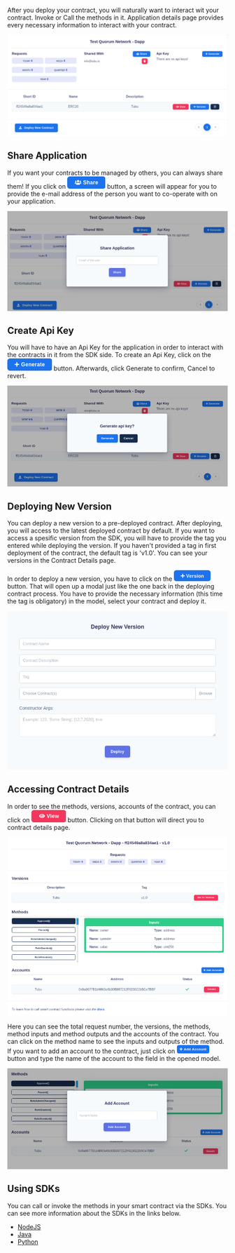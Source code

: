 After you deploy your contract, you will naturally want to interact wit your contract. Invoke or Call the methods in it.
Application details page provides every necessary information to interact with your contract.

<img src="_media/create_first_app/application_details.png" class="tubu-shadow">


## Share Application
If you want your contracts to be managed by others, you can always share them! If you click on ![](_media/interact_smart_contract/share_btn.png ':size=70') button, a screen will appear for you to provide the e-mail address of the person you want to co-operate with on your application. 

<img src="_media/interact_smart_contract/share_app.png" class="tubu-shadow">


## Create Api Key
You will have to have an Api Key for the application in order to interact with the contracts in it from the SDK side. To create an Api Key, click on the ![](_media/interact_smart_contract/generate_btn.png ':size=80') button. Afterwards, click Generate to confirm, Cancel to revert.

<img src="_media/interact_smart_contract/generate_api_key.png" class="tubu-shadow">



## Deploying New Version 
You can deploy a new version to a pre-deployed contract. After deploying, you will access to the latest deployed contract by default. If you want to access a spesific version from the SDK, you will have to provide the tag you entered while deploying the version. If you haven't provided a tag in first deployment of the contract, the default tag is 'v1.0'. You can see your versions in the Contract Details page. 

In order to deploy a new version, you have to click on the ![](_media/interact_smart_contract/version_btn.png ':size=80') button. That will open up a modal just like the one back in the deploying contract process. You have to provide the necessary information (this time the tag is obligatory) in the model, select your contract and deploy it. 

<img src="_media/interact_smart_contract/deploy_version.png" class="tubu-shadow">

## Accessing Contract Details
In order to see the methods, versions, accounts of the contract, you can click on ![](_media/interact_smart_contract/view_btn.png ':size=60') button. Clicking on that button will direct you to contract details page.

<img src="_media/interact_smart_contract/contract_details.png" class="tubu-shadow">


Here you can see the total request number, the versions, the methods, method inputs and method outputs and the accounts of the contract. You can click on the method name to see the inputs and outputs of the method. If you want to add an account to the contract, just click on  ![](_media/interact_smart_contract/add_acc_btn.png ':size=80') button and type the name of the account to the field in the opened model.

<img src="_media/interact_smart_contract/add_acc.png" class="tubu-shadow">



## Using SDKs
You can call or invoke the methods in your smart contract via the SDKs. You can see more information about the SDKs in the links below.

  - [NodeJS](/node)
  - [Java](/java)
  - [Python](/python)